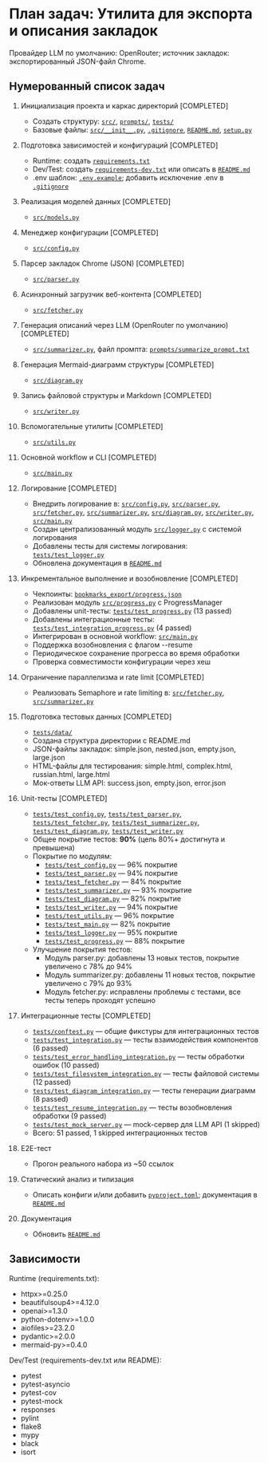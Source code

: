 # План задач: Утилита для экспорта и описания закладок

Провайдер LLM по умолчанию: OpenRouter; источник закладок: экспортированный JSON-файл Chrome.

## Нумерованный список задач

1. Инициализация проекта и каркас директорий [COMPLETED]
   - Создать структуру: [`src/`](src), [`prompts/`](prompts), [`tests/`](tests)
   - Базовые файлы: [`src/__init__.py`](src/__init__.py), [`.gitignore`](.gitignore), [`README.md`](README.md), [`setup.py`](setup.py)

2. Подготовка зависимостей и конфигураций [COMPLETED]
   - Runtime: создать [`requirements.txt`](requirements.txt)
   - Dev/Test: создать [`requirements-dev.txt`](requirements-dev.txt) или описать в [`README.md`](README.md)
   - .env шаблон: [`.env.example`](.env.example); добавить исключение .env в [`.gitignore`](.gitignore)

3. Реализация моделей данных [COMPLETED]
   - [`src/models.py`](src/models.py)

4. Менеджер конфигурации [COMPLETED]
   - [`src/config.py`](src/config.py)

5. Парсер закладок Chrome (JSON) [COMPLETED]
    - [`src/parser.py`](src/parser.py)

6. Асинхронный загрузчик веб-контента [COMPLETED]
    - [`src/fetcher.py`](src/fetcher.py)

7. Генерация описаний через LLM (OpenRouter по умолчанию) [COMPLETED]
    - [`src/summarizer.py`](src/summarizer.py), файл промпта: [`prompts/summarize_prompt.txt`](prompts/summarize_prompt.txt)

8. Генерация Mermaid-диаграмм структуры [COMPLETED]
   - [`src/diagram.py`](src/diagram.py)

9. Запись файловой структуры и Markdown [COMPLETED]
   - [`src/writer.py`](src/writer.py)

10. Вспомогательные утилиты [COMPLETED]
    - [`src/utils.py`](src/utils.py)

11. Основной workflow и CLI [COMPLETED]
    - [`src/main.py`](src/main.py)

12. Логирование [COMPLETED]
    - Внедрить логирование в: [`src/config.py`](src/config.py), [`src/parser.py`](src/parser.py), [`src/fetcher.py`](src/fetcher.py), [`src/summarizer.py`](src/summarizer.py), [`src/diagram.py`](src/diagram.py), [`src/writer.py`](src/writer.py), [`src/main.py`](src/main.py)
    - Создан централизованный модуль [`src/logger.py`](src/logger.py) с системой логирования
    - Добавлены тесты для системы логирования: [`tests/test_logger.py`](tests/test_logger.py)
    - Обновлена документация в [`README.md`](README.md)

13. Инкрементальное выполнение и возобновление [COMPLETED]
    - Чекпоинты: [`bookmarks_export/progress.json`](bookmarks_export/progress.json)
    - Реализован модуль [`src/progress.py`](src/progress.py) с ProgressManager
    - Добавлены unit-тесты: [`tests/test_progress.py`](tests/test_progress.py) (13 passed)
    - Добавлены интеграционные тесты: [`tests/test_integration_progress.py`](tests/test_integration_progress.py) (4 passed)
    - Интегрирован в основной workflow: [`src/main.py`](src/main.py)
    - Поддержка возобновления с флагом --resume
    - Периодическое сохранение прогресса во время обработки
    - Проверка совместимости конфигурации через хеш

14. Ограничение параллелизма и rate limit [COMPLETED]
    - Реализовать Semaphore и rate limiting в: [`src/fetcher.py`](src/fetcher.py), [`src/summarizer.py`](src/summarizer.py)

15. Подготовка тестовых данных [COMPLETED]
    - [`tests/data/`](tests/data)
    - Создана структура директории с README.md
    - JSON-файлы закладок: simple.json, nested.json, empty.json, large.json
    - HTML-файлы для тестирования: simple.html, complex.html, russian.html, large.html
    - Мок-ответы LLM API: success.json, empty.json, error.json

16. Unit-тесты [COMPLETED]
    - [`tests/test_config.py`](tests/test_config.py), [`tests/test_parser.py`](tests/test_parser.py), [`tests/test_fetcher.py`](tests/test_fetcher.py), [`tests/test_summarizer.py`](tests/test_summarizer.py), [`tests/test_diagram.py`](tests/test_diagram.py), [`tests/test_writer.py`](tests/test_writer.py)
    - Общее покрытие тестов: **90%** (цель 80%+ достигнута и превышена)
    - Покрытие по модулям:
      - [`tests/test_config.py`](tests/test_config.py) — 96% покрытие
      - [`tests/test_parser.py`](tests/test_parser.py) — 94% покрытие
      - [`tests/test_fetcher.py`](tests/test_fetcher.py) — 84% покрытие
      - [`tests/test_summarizer.py`](tests/test_summarizer.py) — 93% покрытие
      - [`tests/test_diagram.py`](tests/test_diagram.py) — 82% покрытие
      - [`tests/test_writer.py`](tests/test_writer.py) — 94% покрытие
      - [`tests/test_utils.py`](tests/test_utils.py) — 96% покрытие
      - [`tests/test_main.py`](tests/test_main.py) — 82% покрытие
      - [`tests/test_logger.py`](tests/test_logger.py) — 95% покрытие
      - [`tests/test_progress.py`](tests/test_progress.py) — 88% покрытие
    - Улучшение покрытия тестов:
      - Модуль parser.py: добавлены 13 новых тестов, покрытие увеличено с 78% до 94%
      - Модуль summarizer.py: добавлены 11 новых тестов, покрытие увеличено с 79% до 93%
      - Модуль fetcher.py: исправлены проблемы с тестами, все тесты теперь проходят успешно

17. Интеграционные тесты [COMPLETED]
    - [`tests/conftest.py`](tests/conftest.py) — общие фикстуры для интеграционных тестов
    - [`tests/test_integration.py`](tests/test_integration.py) — тесты взаимодействия компонентов (6 passed)
    - [`tests/test_error_handling_integration.py`](tests/test_error_handling_integration.py) — тесты обработки ошибок (10 passed)
    - [`tests/test_filesystem_integration.py`](tests/test_filesystem_integration.py) — тесты файловой системы (12 passed)
    - [`tests/test_diagram_integration.py`](tests/test_diagram_integration.py) — тесты генерации диаграмм (8 passed)
    - [`tests/test_resume_integration.py`](tests/test_resume_integration.py) — тесты возобновления обработки (9 passed)
    - [`tests/test_mock_server.py`](tests/test_mock_server.py) — mock-сервер для LLM API (1 skipped)
    - Всего: 51 passed, 1 skipped интеграционных тестов

18. E2E-тест
    - Прогон реального набора из ~50 ссылок

19. Статический анализ и типизация
    - Описать конфиги и/или добавить [`pyproject.toml`](pyproject.toml); документация в [`README.md`](README.md)

20. Документация
    - Обновить [`README.md`](README.md)

## Зависимости

Runtime (requirements.txt):
- httpx>=0.25.0
- beautifulsoup4>=4.12.0
- openai>=1.3.0
- python-dotenv>=1.0.0
- aiofiles>=23.2.0
- pydantic>=2.0.0
- mermaid-py>=0.4.0

Dev/Test (requirements-dev.txt или README):
- pytest
- pytest-asyncio
- pytest-cov
- pytest-mock
- responses
- pylint
- flake8
- mypy
- black
- isort